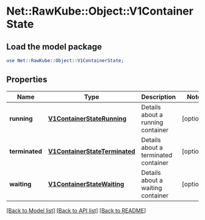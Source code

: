 # Net::RawKube::Object::V1ContainerState

## Load the model package
```perl
use Net::RawKube::Object::V1ContainerState;
```

## Properties
Name | Type | Description | Notes
------------ | ------------- | ------------- | -------------
**running** | [**V1ContainerStateRunning**](V1ContainerStateRunning.md) | Details about a running container | [optional] 
**terminated** | [**V1ContainerStateTerminated**](V1ContainerStateTerminated.md) | Details about a terminated container | [optional] 
**waiting** | [**V1ContainerStateWaiting**](V1ContainerStateWaiting.md) | Details about a waiting container | [optional] 

[[Back to Model list]](../README.md#documentation-for-models) [[Back to API list]](../README.md#documentation-for-api-endpoints) [[Back to README]](../README.md)


